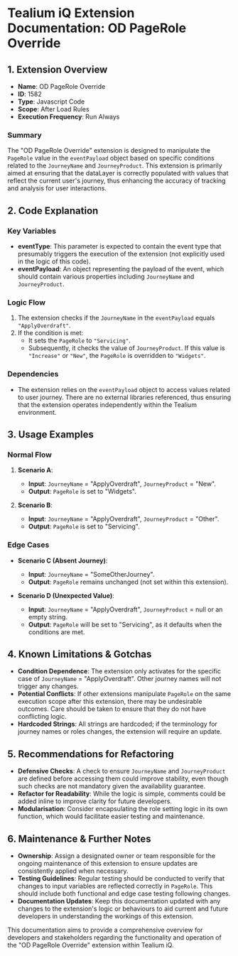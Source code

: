 # Tealium iQ Extension Documentation: OD PageRole Override

## 1. Extension Overview

- **Name**: OD PageRole Override
- **ID**: 1582
- **Type**: Javascript Code
- **Scope**: After Load Rules
- **Execution Frequency**: Run Always

### Summary
The "OD PageRole Override" extension is designed to manipulate the `PageRole` value in the `eventPayload` object based on specific conditions related to the `JourneyName` and `JourneyProduct`. This extension is primarily aimed at ensuring that the dataLayer is correctly populated with values that reflect the current user's journey, thus enhancing the accuracy of tracking and analysis for user interactions.

## 2. Code Explanation

### Key Variables
- **eventType**: This parameter is expected to contain the event type that presumably triggers the execution of the extension (not explicitly used in the logic of this code).
- **eventPayload**: An object representing the payload of the event, which should contain various properties including `JourneyName` and `JourneyProduct`.

### Logic Flow
1. The extension checks if the `JourneyName` in the `eventPayload` equals `"ApplyOverdraft"`.
2. If the condition is met:
   - It sets the `PageRole` to `"Servicing"`.
   - Subsequently, it checks the value of `JourneyProduct`. If this value is `"Increase"` or `"New"`, the `PageRole` is overridden to `"Widgets"`.

### Dependencies
- The extension relies on the `eventPayload` object to access values related to user journey. There are no external libraries referenced, thus ensuring that the extension operates independently within the Tealium environment.

## 3. Usage Examples

### Normal Flow
1. **Scenario A**: 
   - **Input**: `JourneyName` = "ApplyOverdraft", `JourneyProduct` = "New".
   - **Output**: `PageRole` is set to "Widgets".
  
2. **Scenario B**: 
   - **Input**: `JourneyName` = "ApplyOverdraft", `JourneyProduct` = "Other".
   - **Output**: `PageRole` is set to "Servicing".

### Edge Cases
- **Scenario C (Absent Journey)**:
   - **Input**: `JourneyName` = "SomeOtherJourney".
   - **Output**: `PageRole` remains unchanged (not set within this extension).
  
- **Scenario D (Unexpected Value)**:
   - **Input**: `JourneyName` = "ApplyOverdraft", `JourneyProduct` = null or an empty string.
   - **Output**: `PageRole` will be set to "Servicing", as it defaults when the conditions are met.

## 4. Known Limitations & Gotchas

- **Condition Dependence**: The extension only activates for the specific case of `JourneyName` = "ApplyOverdraft". Other journey names will not trigger any changes.
- **Potential Conflicts**: If other extensions manipulate `PageRole` on the same execution scope after this extension, there may be undesirable outcomes. Care should be taken to ensure that they do not have conflicting logic.
- **Hardcoded Strings**: All strings are hardcoded; if the terminology for journey names or roles changes, the extension will require an update.

## 5. Recommendations for Refactoring

- **Defensive Checks**: A check to ensure `JourneyName` and `JourneyProduct` are defined before accessing them could improve stability, even though such checks are not mandatory given the availability guarantee.
- **Refactor for Readability**: While the logic is simple, comments could be added inline to improve clarity for future developers.
- **Modularisation**: Consider encapsulating the role setting logic in its own function, which would facilitate easier testing and maintenance.

## 6. Maintenance & Further Notes

- **Ownership**: Assign a designated owner or team responsible for the ongoing maintenance of this extension to ensure updates are consistently applied when necessary.
- **Testing Guidelines**: Regular testing should be conducted to verify that changes to input variables are reflected correctly in `PageRole`. This should include both functional and edge case testing following changes.
- **Documentation Updates**: Keep this documentation updated with any changes to the extension's logic or behaviours to aid current and future developers in understanding the workings of this extension.

This documentation aims to provide a comprehensive overview for developers and stakeholders regarding the functionality and operation of the "OD PageRole Override" extension within Tealium iQ.